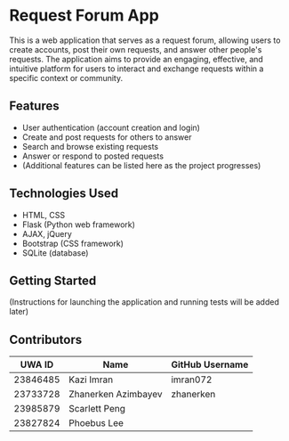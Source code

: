 # Request Forum App

This is a web application that serves as a request forum, allowing users to create accounts, post their own requests, and answer other people's requests. The application aims to provide an engaging, effective, and intuitive platform for users to interact and exchange requests within a specific context or community.

## Features

- User authentication (account creation and login)
- Create and post requests for others to answer
- Search and browse existing requests
- Answer or respond to posted requests
- (Additional features can be listed here as the project progresses)

## Technologies Used

- HTML, CSS
- Flask (Python web framework)
- AJAX, jQuery
- Bootstrap (CSS framework)
- SQLite (database)

## Getting Started

(Instructions for launching the application and running tests will be added later)

## Contributors

| UWA ID   | Name                  | GitHub Username |
|-----------|------------------------|-----------------|
| 23846485 | Kazi Imran            | imran072        |
| 23733728 | Zhanerken Azimbayev   | zhanerken       |
| 23985879 | Scarlett Peng         |                 |
| 23827824 | Phoebus Lee           |                 |
